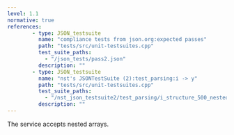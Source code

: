 ```yaml
---
level: 1.1
normative: true
references:
        - type: JSON_testsuite
          name: "compliance tests from json.org:expected passes"
          path: "tests/src/unit-testsuites.cpp"
          test_suite_paths:
            - "/json_tests/pass2.json"
          description: ""
        - type: JSON_testsuite
          name: "nst's JSONTestSuite (2):test_parsing:i -> y"
          path: "tests/src/unit-testsuites.cpp"
          test_suite_paths:
            - "/nst_json_testsuite2/test_parsing/i_structure_500_nested_arrays.json"
          description: ""
---
```


The service accepts nested arrays.